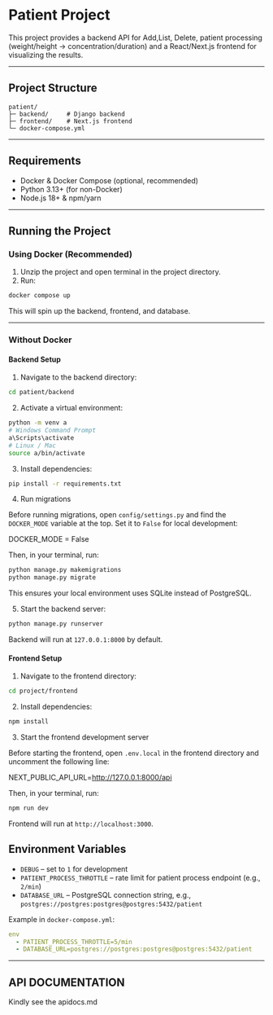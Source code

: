 # Patient Project

This project provides a backend API for Add,List, Delete, patient processing (weight/height → concentration/duration) and a React/Next.js frontend for visualizing the results.

---

## Project Structure

```
patient/
├─ backend/     # Django backend
├─ frontend/    # Next.js frontend
└─ docker-compose.yml
```

---

## Requirements
<!--  -->
- Docker & Docker Compose (optional, recommended)
- Python 3.13+ (for non-Docker)
- Node.js 18+ & npm/yarn

---

## Running the Project

### Using Docker (Recommended)

1. Unzip the project and open terminal in the project directory.
2. Run:

```bash
docker compose up
```

This will spin up the backend, frontend, and database.

---

### Without Docker

#### Backend Setup

1. Navigate to the backend directory:

```bash
cd patient/backend
```

2. Activate a virtual environment:

```bash
python -m venv a
# Windows Command Prompt
a\Scripts\activate
# Linux / Mac
source a/bin/activate
```

3. Install dependencies:

```bash
pip install -r requirements.txt
```
4. Run migrations

Before running migrations, open `config/settings.py` and find the `DOCKER_MODE` variable at the top. Set it to `False` for local development:

DOCKER_MODE = False

Then, in your terminal, run:
```bash
python manage.py makemigrations
python manage.py migrate
```
This ensures your local environment uses SQLite instead of PostgreSQL.

5. Start the backend server:

```bash
python manage.py runserver
```

Backend will run at `127.0.0.1:8000` by default.

#### Frontend Setup

1. Navigate to the frontend directory:

```bash
cd project/frontend
```

2. Install dependencies:

```bash
npm install
```
3. Start the frontend development server

Before starting the frontend, open `.env.local` in the frontend directory and uncomment the following line:

NEXT_PUBLIC_API_URL=http://127.0.0.1:8000/api

Then, in your terminal, run:

```bash
npm run dev
```

Frontend will run at `http://localhost:3000`.

## Environment Variables
<!--  -->
- `DEBUG` – set to `1` for development
- `PATIENT_PROCESS_THROTTLE` – rate limit for patient process endpoint (e.g., `2/min`)
- `DATABASE_URL` – PostgreSQL connection string, e.g., `postgres://postgres:postgres@postgres:5432/patient`

<!--  -->
Example in `docker-compose.yml`:
<!--  -->
```yaml
env
  - PATIENT_PROCESS_THROTTLE=5/min
  - DATABASE_URL=postgres://postgres:postgres@postgres:5432/patient

```
<!--  -->
---
<!--  -->
## API DOCUMENTATION

Kindly see the apidocs.md
